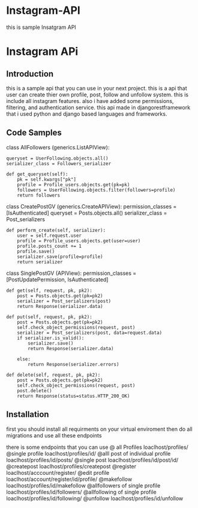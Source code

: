 # Instagram-API
this is sample Insatgram API


# Instagram APi

## Introduction

this is a sample api that you can use in your next project.
this is a api that user can create thier own profile, post, follow and unfollow system. 
this is include all instagram features.
also i have added some permissions, filtering,  and authentication service.
this api made in djangorestframework that i used python and django based languages and frameworks.


## Code Samples

class AllFollowers (generics.ListAPIView):

    queryset = UserFollowing.objects.all()
    serializer_class = Followers_serializer

    def get_queryset(self):
        pk = self.kwargs["pk"]
        profile = Profile_users.objects.get(pk=pk)
        followers = UserFollowing.objects.filter(followers=profile)
        return followers


class CreatePostGV (generics.CreateAPIView):
    permission_classes = [IsAuthenticated]
    queryset = Posts.objects.all()
    serializer_class = Post_serializers

    def perform_create(self, serializer):
        user = self.request.user
        profile = Profile_users.objects.get(user=user)
        profile.posts_count += 1
        profile.save()
        serializer.save(profile=profile)
        return serializer
        
        
        
class SinglePostGV (APIView):
    permission_classes = [PostUpdatePermission, IsAuthenticated]

    def get(self, request, pk, pk2):
        post = Posts.objects.get(pk=pk2)
        serializer = Post_serializers(post)
        return Response(serializer.data)

    def put(self, request, pk, pk2):
        post = Posts.objects.get(pk=pk2)
        self.check_object_permissions(request, post)
        serializer = Post_serializers(post, data=request.data)
        if serializer.is_valid():
            serializer.save()
            return Response(serializer.data)

        else:
            return Response(serializer.errors)

    def delete(self, request, pk, pk2):
        post = Posts.objects.get(pk=pk2)
        self.check_object_permissions(request, post)
        post.delete()
        return Response(status=status.HTTP_200_OK)
        
        
        

## Installation

first you should install all requirments on your virtual enviroment then do all migrations and use all these endpoints

there is some endpoints that you can use
@ all Profiles
loaclhost/profiles/
@single profile
loaclhost/profiles/id/
@alll post of individual profile
loaclhost/profiles/id/posts/
@single post
loaclhost/profiles/id/post/id/
@createpost
loaclhost/profiles/createpost
@register
loaclhost/acccount/register/
@edit profile
loaclhost/account/register/id/profile/
@makefollow
loaclhost/profiles/id/makefollow
@allfollowers of single profile
loaclhost/profiles/id/followers/
@allfollowing of single profile
loaclhost/profiles/id/following/
@unfollow
loaclhost/profiles/id/unfollow


